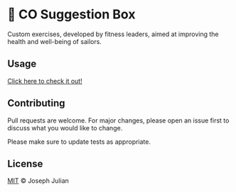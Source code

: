 #  📨 CO Suggestion Box

Custom exercises, developed by fitness leaders, aimed at improving the health and well-being of sailors.

## Usage

[Click here to check it out!](https://nofatbodies.com/)

## Contributing

Pull requests are welcome. For major changes, please open an issue first to discuss what you would like to change.

Please make sure to update tests as appropriate.

## License

[MIT](https://choosealicense.com/licenses/mit/) ©  Joseph Julian
